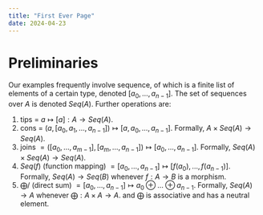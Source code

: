 ```yaml
---
title: "First Ever Page"
date: 2024-04-23
---
```

# Preliminaries
Our examples frequently involve sequence, of which is a finite list of elements of a certain type, denoted $[a_{0},\dots,a_{n-1}]$. The set of sequences over $A$ is denoted $Seq(A)$. Further operations are: 
1. tips $=$ $a\mapsto [a]:A\to Seq(A)$. 
2. cons = $(a,[a_{0},a_{1},\dots,a_{n-1}])\mapsto[a,a_{0},\dots,a_{n-1}]$. Formally, $A\times Seq(A)\to Seq(A)$.     
3. joins $= ([a_{0},\dots,a_{m-1}],[a_{m},\dots,a_{n-1}])\mapsto[a_{0},\dots,a_{n-1}]$. Formally, $Seq(A)\times Seq(A)\to Seq(A)$. 
4. $Seq(f)$ (function mapping) $= [a_{0},\dots,a_{n-1}]\mapsto[f(a_{0}),\dots,f(a_{n-1})]$. Formally, $Seq(A)\to Seq(B)$ whenever $f:A\to B$ is a morphism. 
5. $\bigoplus /$ (direct sum) $=[a_{0},\dots,a_{n-1}]\mapsto a_{0}\oplus\dots \oplus a_{n-1}$. Formally, $Seq(A)\to A$ whenever $\bigoplus:A\times A\to A$. and $\bigoplus$ is associative and has a neutral element. 
